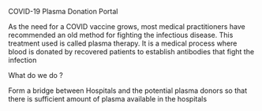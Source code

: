 COVID-19 Plasma Donation Portal 

As the need for a COVID vaccine grows, most medical practitioners have recommended an old method for fighting the infectious disease. 
This treatment used is called plasma therapy. 
It is a medical process where blood is donated by recovered patients to establish antibodies that fight the infection


What do we do ?

Form a bridge between Hospitals and the potential plasma donors so that there is sufficient amount of plasma available in the hospitals
 

